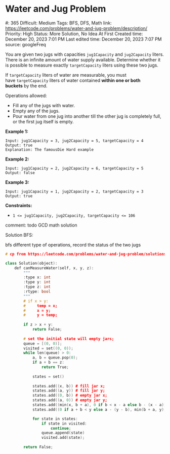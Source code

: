 # Water and Jug Problem

#: 365
Difficult: Medium
Tags: BFS, DFS, Math
link: https://leetcode.com/problems/water-and-jug-problem/description/
Priority: High
Status: More Solution, No Idea At First
Created time: December 20, 2023 7:01 PM
Last edited time: December 20, 2023 7:07 PM
source: googleFreq

You are given two jugs with capacities `jug1Capacity` and `jug2Capacity` liters. There is an infinite amount of water supply available. Determine whether it is possible to measure exactly `targetCapacity` liters using these two jugs.

If `targetCapacity` liters of water are measurable, you must have `targetCapacity` liters of water contained **within one or both buckets** by the end.

Operations allowed:

- Fill any of the jugs with water.
- Empty any of the jugs.
- Pour water from one jug into another till the other jug is completely full, or the first jug itself is empty.

**Example 1:**

```
Input: jug1Capacity = 3, jug2Capacity = 5, targetCapacity = 4
Output: true
Explanation: The famousDie Hard example

```

**Example 2:**

```
Input: jug1Capacity = 2, jug2Capacity = 6, targetCapacity = 5
Output: false

```

**Example 3:**

```
Input: jug1Capacity = 1, jug2Capacity = 2, targetCapacity = 3
Output: true

```

**Constraints:**

- `1 <= jug1Capacity, jug2Capacity, targetCapacity <= 106`

comment: todo GCD math solution

Solution BFS:

bfs different type of operations, record the status of the two jugs

```cpp
# cp from https://leetcode.com/problems/water-and-jug-problem/solutions/83709/breadth-first-search-with-explanation/

class Solution(object):
    def canMeasureWater(self, x, y, z):
        """
        :type x: int
        :type y: int
        :type z: int
        :rtype: bool
        """
        # if x > y:
        #     temp = x;
        #     x = y;
        #     y = temp;
            
        if z > x + y:
            return False;
        
        # set the initial state will empty jars;
        queue = [(0, 0)];
        visited = set((0, 0));
        while len(queue) > 0:
            a, b = queue.pop(0);
            if a + b == z:
                return True;
            
            states = set()
            
            states.add((x, b)) # fill jar x;
            states.add((a, y)) # fill jar y;
            states.add((0, b)) # empty jar x;
            states.add((a, 0)) # empty jar y;
            states.add((min(x, b + a), 0 if b < x - a else b - (x - a))) # pour jar y to x;
            states.add((0 if a + b < y else a - (y - b), min(b + a, y))) # pour jar x to y;

            for state in states:
                if state in visited:
                    continue;
                queue.append(state)
                visited.add(state);
                
        return False;
```